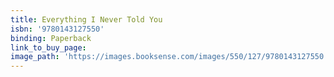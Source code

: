```yaml
---
title: Everything I Never Told You
isbn: '9780143127550'
binding: Paperback
link_to_buy_page:
image_path: 'https://images.booksense.com/images/550/127/9780143127550.jpg'
---
```


